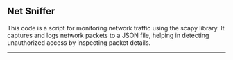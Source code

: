 ## Net Sniffer
This code is a script for monitoring network traffic using the scapy library. It captures and logs network packets to a JSON file, helping in detecting unauthorized access by inspecting packet details.
<hr>
